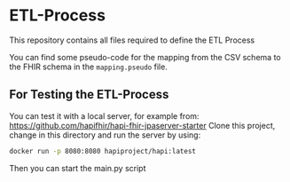 # ETL-Process

This repository contains all files required to define the ETL Process

You can find some pseudo-code for the mapping from the CSV schema to the FHIR schema in the `mapping.pseudo` file.

## For Testing the ETL-Process

You can test it with a local server, for example from: https://github.com/hapifhir/hapi-fhir-jpaserver-starter
Clone this project, change in this directory and run the server by using:
```bash
docker run -p 8080:8080 hapiproject/hapi:latest
```
Then you can start the main.py script